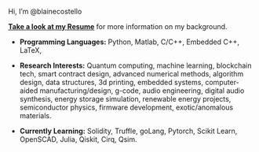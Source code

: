 Hi, I’m @blainecostello


[**Take a look at my Resume**](https://github.com/blainecostello/blainecostello/blob/main/BCostelloResume.pdf) for more information on my background.


- **Programming Languages:** Python, Matlab, C/C++, Embedded C++, LaTeX, 

- **Research Interests:** Quantum computing, machine learning, blockchain tech, smart contract design, advanced numerical methods, algorithm design, data structures, 3d printing, embedded systems, computer-aided manufacturing/design, g-code, audio engineering, digital audio synthesis, energy storage simulation, renewable energy projects, semiconductor physics, firmware development, exotic/anomalous materials.

- **Currently Learning:** Solidity, Truffle, goLang, Pytorch, Scikit Learn, OpenSCAD, Julia, Qiskit, Cirq, Qsim.



